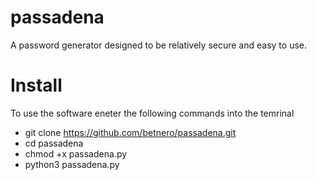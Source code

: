 # passadena
A password generator designed to be relatively secure and easy to use. 

# Install 
   To use the software eneter the following commands into the temrinal
   - git clone https://github.com/betnero/passadena.git
   - cd passadena
   - chmod +x passadena.py
   - python3 passadena.py



